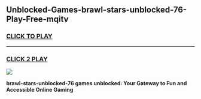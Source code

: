 
## Unblocked-Games-brawl-stars-unblocked-76-Play-Free-mqitv
<h3>
<a href="https://premium76.site?title=brawl-stars-unblocked-76&ref=24M">CLICK TO PLAY</a></h3>
<hr>

<h3>
<a href="https://premium76.site?title=brawl-stars-unblocked-76&ref=24M">CLICK 2 PLAY</a>
  
</h3>

<a href="https://premium76.site?title=brawl-stars-unblocked-76&ref=24M"><img src="https://clearcache.store/games.png"></a>


**brawl-stars-unblocked-76 games unblocked: Your Gateway to Fun and Accessible Online Gaming**
